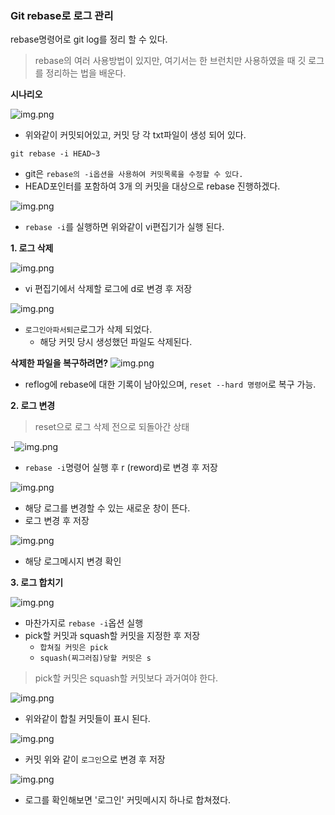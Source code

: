 
### Git rebase로 로그 관리
rebase명령어로 git log를 정리 할 수 있다.
> rebase의 여러 사용방법이 있지만, 여기서는 한 브런치만 사용하였을 때 깃 로그를 정리하는 법을 배운다.

**시나리오**

![img.png](git24.png)
- 위와같이 커밋되어있고, 커밋 당 각 txt파일이 생성 되어 있다.

```
git rebase -i HEAD~3
```
- git은 `rebase의 -i옵션을 사용하여 커밋목록을 수정할 수 있다.`
- HEAD포인터를 포함하여 3개 의 커밋을 대상으로 rebase 진행하겠다.

![img.png](git25.png)
- `rebase -i`를 실행하면 위와같이 vi편집기가 실행 된다.

**1. 로그 삭제**

![img.png](git26.png)

- vi 편집기에서 삭제할 로그에 d로 변경 후 저장

![img.png](git27.png)

- `로그인아파서퇴근`로그가 삭제 되었다.
  - 해당 커밋 당시 생성했던 파일도 삭제된다.

**삭제한 파일을 복구하려면?**
![img.png](git28.png)
- reflog에 rebase에 대한 기록이 남아있으며, `reset --hard 명령어`로 복구 가능.

**2. 로그 변경**
> reset으로 로그 삭제 전으로 되돌아간 상태

-![img.png](git29.png)
- `rebase -i`명령어 실행 후 r (reword)로 변경 후 저장

![img.png](git31.png)
- 해당 로그를 변경할 수 있는 새로운 창이 뜬다.
- 로그 변경 후 저장

![img.png](git32.png)
- 해당 로그메시지 변경 확인

**3. 로그 합치기**

![img.png](git33.png)
- 마찬가지로 `rebase -i`옵션 실행 
- pick할 커밋과 squash할 커밋을 지정한 후 저장
  - `합쳐질 커밋은 pick`
  - `squash(찌그러짐)당할 커밋은 s`
> pick할 커밋은 squash할 커밋보다 과거여야 한다.

![img.png](git34.png)
- 위와같이 합칠 커밋들이 표시 된다.

![img.png](git35.png)
- 커밋 위와 같이 `로그인`으로 변경 후 저장

![img.png](git36.png)
- 로그를 확인해보면 '로그인' 커밋메시지 하나로 합쳐졌다.




